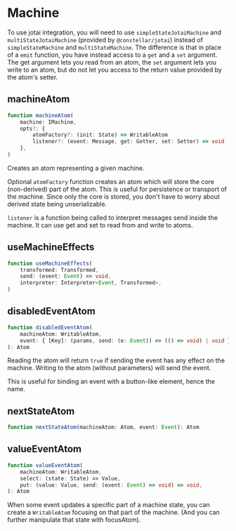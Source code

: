 ---
---

# Machine

To use jotai integration, you will need to use `simpleStateJotaiMachine` and `multiStateJotaiMachine` (provided by `@constellar/jotai`) instead of `simpleStateMachine` and `multiStateMachine`. The difference is that in place of a `emit` function, you have instead access to a `get` and a `set` argument. The get argument lets you read from an atom, the `set` argument lets you write to an atom, but do not let you access to the return value provided by the atom's setter.

## machineAtom

```typescript
function machineAtom(
	machine: IMachine,
	opts?: {
		atomFactory?: (init: State) => WritableAtom
		listener?: (event: Message, get: Getter, set: Setter) => void
	},
)
```

Creates an atom representing a given machine.

Optional `atomFactory` function creates an atom which will store the core (non-derived) part of the atom. This is useful for persistence or transport of the machine. Since only the core is stored, you don't have to worry about derived state being unserializable.

`listener` is a function being called to interpret messages send inside the machine. It can use get and set to read from and write to atoms.

## useMachineEffects

```typescript
function useMachineEffects(
	transformed: Transformed,
	send: (event: Event) => void,
	interpreter: Interpreter<Event, Transformed>,
)
```

## disabledEventAtom

```typescript
function disabledEventAtom(
	machineAtom: WritableAtom,
	event: { [Key]: (params, send: (e: Event)) => (() => void) | void },
): Atom
```

Reading the atom will return `true` if sending the event has any effect on the machine. Writing to the atom (without parameters) will send the event.

This is useful for binding an event with a button-like element, hence the name.

## nextStateAtom

```typescript
function nextStateAtom(machineAtom: Atom, event: Event): Atom
```

## valueEventAtom

```typescript
function valueEventAtom(
	machineAtom: WritableAtom,
	select: (state: State) => Value,
	put: (value: Value, send: (event: Event) => void) => void,
): Atom
```

When some event updates a specific part of a machine state, you can create a `WritableAtom` focusing on that part of the machine. (And you can further manipulate that state with focusAtom).

